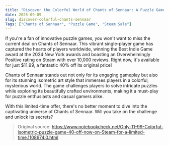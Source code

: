 ```yaml
---
title: "Discover the Colorful World of Chants of Sennaar: A Puzzle Game You Can't Miss"
date: 2025-09-09
slug: discover-colorful-chants-sennaar
Tags: ["Chants of Sennaar", "Puzzle Game", "Steam Sale"]
---
```


If you're a fan of innovative puzzle games, you won't want to miss the current deal on Chants of Sennaar. This vibrant single-player game has captured the hearts of players worldwide, winning the Best Indie Game award at the 2024 New York awards and boasting an Overwhelmingly Positive rating on Steam with over 10,000 reviews. Right now, it's available for just $11.99, a fantastic 40% off its original price!

Chants of Sennaar stands out not only for its engaging gameplay but also for its stunning isometric art style that immerses players in a colorful, mysterious world. The game challenges players to solve intricate puzzles while exploring its beautifully crafted environments, making it a must-play for puzzle enthusiasts and casual gamers alike.

With this limited-time offer, there's no better moment to dive into the captivating universe of Chants of Sennaar. Will you take on the challenge and unlock its secrets? 

> Original source: https://www.notebookcheck.net/Only-11-99-Colorful-isometric-puzzle-game-40-off-now-on-Steam-for-a-limited-time.1108974.0.html